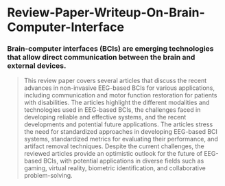 # Review-Paper-Writeup-On-Brain-Computer-Interface
### Brain-computer interfaces (BCIs) are emerging technologies that allow direct communication between the brain and external devices.

> This review paper covers several articles that discuss the recent advances in non-invasive EEG-based BCIs for various applications, including communication and motor function restoration for patients with disabilities. The articles highlight the different modalities and technologies used in EEG-based BCIs, the challenges faced in developing reliable and effective systems, and the recent developments and potential future applications. The articles stress the need for standardized approaches in developing EEG-based BCI systems, standardized metrics for evaluating their performance, and artifact removal techniques. Despite the current challenges, the reviewed articles provide an optimistic outlook for the future of EEG-based BCIs, with potential applications in diverse fields such as gaming, virtual reality, biometric identification, and collaborative problem-solving.
